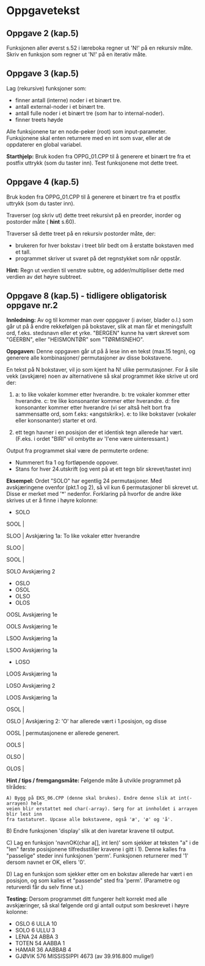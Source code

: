 # Oppgavetekst

## Oppgave 2 (kap.5)

Funksjonen aller øverst s.52 i læreboka regner ut 'N!' på en rekursiv måte.
Skriv en funksjon som regner ut 'N!' på en iterativ måte.

## Oppgave 3 (kap.5)

Lag (rekursive) funksjoner som:

- finner antall (interne) noder i et binært tre.
- antall external-noder i et binært tre.
- antall fulle noder i et binært tre (som har to internal-noder).
- finner treets høyde

Alle funksjonene tar en node-peker (root) som input-parameter. Funksjonene skal enten
returnere med en int som svar, eller at de oppdaterer en global variabel.

**Starthjelp:**
Bruk koden fra OPPG_01.CPP til å generere et binært tre fra et postfix uttrykk
(som du taster inn). Test funksjonene mot dette treet.

## Oppgave 4 (kap.5)

Bruk koden fra OPPG_01.CPP til å generere et binært tre fra et postfix uttrykk
(som du taster inn).

Traverser (og skriv ut) dette treet rekursivt på en preorder, inorder og postorder måte
( **hint** s.60).

Traverser så dette treet på en rekursiv postorder måte, der:

- brukeren for hver bokstav i treet blir bedt om å erstatte bokstaven med et tall.
- programmet skriver ut svaret på det regnstykket som når oppstår.

**Hint:** Regn ut verdien til venstre subtre, og adder/multipliser dette med verdien av det
høyre subtreet.

## Oppgave 8 (kap.5) - tidligere obligatorisk oppgave nr.2

**Innledning:**
Av og til kommer man over oppgaver (i aviser, blader o.l.) som går ut på å endre rekkefølgen
på bokstaver, slik at man får et meningsfullt ord, f.eks. stedsnavn eller et yrke. "BERGEN"
kunne ha vært skrevet som "GEERBN", eller "HEISMONTØR" som "TØRMISNEHO".

**Oppgaven:**
Denne oppgaven går ut på å lese inn en tekst (max.15 tegn), og generere alle kombinasjoner/
permutasjoner av disse bokstavene.

En tekst på N bokstaver, vil jo som kjent ha N! ulike permutasjoner. For å sile vekk
(avskjære) noen av alternativene så skal programmet ikke skrive ut ord der:

1) a: to like vokaler kommer etter hverandre.
b: tre vokaler kommer etter hverandre.
c: tre like konsonanter kommer etter hverandre.
d: fire konsonanter kommer etter hverandre
(vi ser altså helt bort fra sammensatte ord, som f.eks: «angstskrik»).
e: to like bokstaver (vokaler eller konsonanter) starter et ord.

2) ett tegn havner i en posisjon der et identisk tegn allerede har vært.
(F.eks. i ordet "BIRI" vil ombytte av 'I'ene være uinteressant.)

Output fra programmet skal være de permuterte ordene:

- Nummerert fra 1 og fortløpende oppover.
- Stans for hver 24.utskrift (og vent på at ett tegn blir skrevet/tastet inn)

**Eksempel:**
Ordet "SOLO" har egentlig 24 permutasjoner. Med avskjæringene ovenfor (pkt.1 og 2), så vil
kun 6 permutasjoner bli skrevet ut. Disse er merket med '*' nedenfor. Forklaring på hvorfor de
andre ikke skrives ut er å finne i høyre kolonne:

* SOLO


SOOL |


SLOO | Avskjæring 1a: To like vokaler etter hverandre


SLOO |


SOOL |


SOLO Avskjæring 2

* OSLO
* OSOL
* OLSO
* OLOS


OOSL Avskjæring 1e


OOLS Avskjæring 1e


LSOO Avskjæring 1a


LSOO Avskjæring 1a

* LOSO


LOOS Avskjæring 1a


LOSO Avskjæring 2


LOOS Avskjæring 1a


OSOL |


OSLO | Avskjæring 2: 'O' har allerede vært i 1.posisjon, og disse


OOSL | permutasjonene er allerede generert.


OOLS |


OLSO |


OLOS |

**Hint / tips / fremgangsmåte:**
Følgende måte å utvikle programmet på tilrådes:

```
A) Bygg på EKS_06.CPP (denne skal brukes). Endre denne slik at int(-arrayen) hele
veien blir erstattet med char(-array). Sørg for at innholdet i arrayen blir lest inn
fra tastaturet. Upcase alle bokstavene, også 'æ', 'ø' og 'å'.
```
B) Endre funksjonen 'display' slik at den ivaretar kravene til output.

C) Lag en funksjon 'navnOK(char a[], int len)' som sjekker at teksten "a" i de "len"
første posisjonene tilfredsstiller kravene i gitt i 1). Denne kalles fra "passelige"
steder inni funksjonen 'perm'. Funksjonen returnerer med '1' dersom navnet er OK,
ellers '0'.

D) Lag en funksjon som sjekker etter om en bokstav allerede har vært i en posisjon,
og som kalles et "passende" sted fra 'perm'. (Parametre og returverdi får du selv
finne ut.)

**Testing:**
Dersom programmet ditt fungerer helt korrekt med alle avskjæringer, så skal følgende ord gi
antall output som beskrevet i høyre kolonne:

 * OSLO 6 ULLA 10
 * SOLO 6 ULLU 3
 * LENA 24 ABBA 3
 * TOTEN 54 AABBA 1
 * HAMAR 36 AABBAB 4
 * GJØVIK 576 MISSISSIPPI 4673 (av 39.916.800 mulige!)
